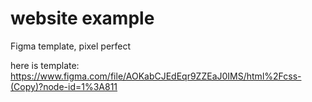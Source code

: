 # website example
Figma template, pixel perfect

here is template:
https://www.figma.com/file/AOKabCJEdEqr9ZZEaJ0IMS/html%2Fcss-(Copy)?node-id=1%3A811
